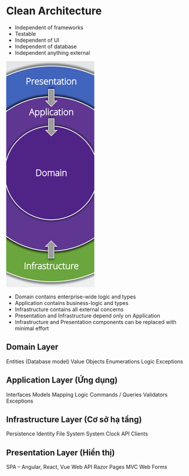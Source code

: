 # Clean Architecture

- Independent of frameworks
- Testable
- Independent of UI
- Independent of database
- Independent anything external

![](clear_architecture.png)

- Domain contains enterprise-wide logic and types
- Application contains business-logic and types
- Infrastructure contains all external concerns
- Presentation and Infrastructure depend only on Application
- Infrastructure and Presentation components can be replaced
with minimal effort

## Domain Layer

Entities (Database model)
Value Objects
Enumerations
Logic
Exceptions

## Application Layer (Ứng dụng)

Interfaces
Models
Mapping
Logic
Commands / Queries
Validators
Exceptions

## Infrastructure Layer (Cơ sở hạ tầng)

Persistence
Identity
File System
System Clock
API Clients

## Presentation Layer (Hiển thị)

SPA – Angular, React, Vue
Web API
Razor Pages
MVC
Web Forms